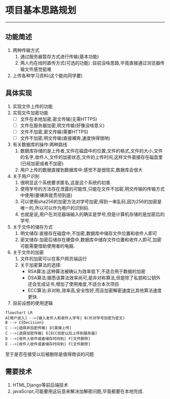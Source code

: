 # 项目基本思路规划
 
*********************

## 功能简述
1. 两种传输方式
   1. 通过服务器暂存方式进行传输(基本功能)
   2. 两人均在线时直传方式(可选的功能) :目前没啥思路,毕竟直接通过浏览器传输文件感觉挺难
2. 上传各种学习资料(这个能向同学要)

## 具体实现
1. 实现文件上传的功能
2. 实现文件加密功能
   - [ ] 文件在本地加密,密文传输(无需HTTPS)
   - [ ] 文件在服务器加密,明文传输(好像没啥意义)
   - [ ] 文件不加密,密文传输(需要HTTPS)
   - [ ] 文件不加密,明文传输(直接裸奔,速度快得很呐)
3. 有关数据库的操作:两种路线
    1. 数据库存储的是上传者,文件在磁盘中的位置,文件的格式,文件的大小,文件的名字,收件人,文件的加密状态,文件的上传时间,这样文件直接存在磁盘里(已经加密或者不加密)
    2. 用户上传的数据直接到数据库中:感觉不是很现实,数据库会很大
4. 关于用户识别
    1. 很明显这个系统要求匿名,这是这个系统的初衷.
    2. 使用学号的方法存在泄露的可能性,只能在文件不加密,明文传输的传输方式中使用(要裸奔就贯彻到底)
    3. 可以使用sha256的加密方法对学号加密,得到一串乱码,因为256的加密是唯一的,所以可以作为用户的识别码.
    4. 也就是说,用户在浏览器端输入的确实是学号,但是计算机存储的是加密后的学号.
5. 关于文件的储存方式
   1. 明文储存:直接存在磁盘中,不加密,数据库中储存文件位置和收件人即可
   2. 密文储存:加密后储存在硬盘中,数据库中储存文件位置和收件人即可,加密可能需要借助使用者的电脑.
6. 关于文件的加密
    1. 文件的加密可以在客户网页端运行
    2. 关于加密算法的选择:
       * RSA算法:这种算法被确认为效率低下,不适合用于数据的加密
       * DSA算法:据悉该算法效率尚可,是非对称算法,但是除了私钥和公钥外还会生成证书,增加了使用难度,不适合本次项目
       * ECC算法:非对称,效率高,安全性好,而且加密解密速度比其他算法速度更快.
7. 目前设想的使用逻辑
```
flowchart LR
A[用户进入] -->|输入发件人和收件人学号| B(针对学号加密为密文)
B --> C{Decision}
C -->|选择非加密传输| D[直接上传]
C -->|选择加密传输| E[ECC加密以后上传到服务器]
D -->|收件人收件或者储存时间到| F[文件删除]
E -->|收件人收件或者储存时间到| F[文件删除]
```
至于是否在接受以后被删除是值得商谈的问题

## 需要技术
1. HTML,Django等前后端技术
2. javaScript,可能要用这玩意来解决加解密问题,毕竟都要在本地完成.
    

